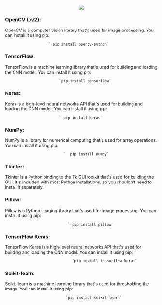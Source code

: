 


<p align="center">
  <a href="https://skillicons.dev">
    <img src="https://skillicons.dev/icons?i=git,py,htmx,visualstudio" />
  </a>
</p>



### OpenCV (cv2):
OpenCV is a computer vision library that's used for image processing. You can install it using pip:
              
                        ` pip install opencv-python`

###  TensorFlow: 
TensorFlow is a machine learning library that's used for building and loading the CNN model. You can install it using pip:


                             `pip install tensorflow`

### Keras: 
Keras is a high-level neural networks API that's used for building and loading the CNN model. You can install it using pip: 
               
                             ` pip install keras`

### NumPy: 
NumPy is a library for numerical computing that's used for array operations. You can install it using pip: 
                          
                               `  pip install numpy`

### Tkinter:
Tkinter is a Python binding to the Tk GUI toolkit that's used for building the GUI. It's included with most Python installations, so you shouldn't need to install it separately.

### Pillow: 
Pillow is a Python imaging library that's used for image processing. You can install it using pip: 
                    
                                 ` pip install pillow`

### TensorFlow Keras: 

TensorFlow Keras is a high-level neural networks API that's used for building and loading the CNN model. You can install it using pip: 
                           
                                   `pip install tensorflow-keras`

### Scikit-learn: 

Scikit-learn is a machine learning library that's used for thresholding the image. You can install it using pip: 
                
                                `pip install scikit-learn`




